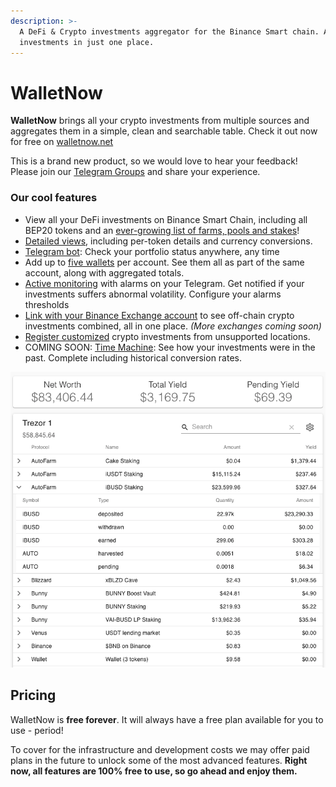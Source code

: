```yaml
---
description: >-
  A DeFi & Crypto investments aggregator for the Binance Smart chain. All your
  investments in just one place.
---
```


# WalletNow

**WalletNow** brings all your crypto investments from multiple sources and aggregates them in a simple, clean and searchable table. Check it out now for free on [walletnow.net](https://walletnow.net)

This is a brand new product, so we would love to hear your feedback! Please join our [Telegram Groups](stay-tuned.md) and share your experience.

### Our cool features

* View all your DeFi investments on Binance Smart Chain, including all BEP20 tokens and an [ever-growing list of farms, pools and stakes](supported-sources.md)!
* [Detailed views](features/detailed-token-data.md), including per-token details and currency conversions.
* [Telegram bot](features/telegram-bot.md): Check your portfolio status anywhere, any time
* Add up to [five wallets](features/multiple-wallets.md) per account. See them all as part of the same account, along with aggregated totals.
* [Active monitoring](features/active-monitoring.md) with alarms on your Telegram. Get notified if your investments suffers abnormal volatility. Configure your alarms thresholds
* [Link with your Binance Exchange account](features/binance-exchange-integration.md) to see off-chain crypto investments combined, all in one place. _\(More exchanges coming soon\)_
* [Register customized](features/custom-investments.md) crypto investments from unsupported locations.
* COMING SOON: [Time Machine](coming-soon/time-machine.md): See how your investments were in the past. Complete including historical conversion rates.

![](.gitbook/assets/accountview%20%281%29.png)

## Pricing

WalletNow is **free forever**. It will always have a free plan available for you to use - period!

To cover for the infrastructure and development costs we may offer paid plans in the future to unlock some of the most advanced features. **Right now, all features are 100% free to use, so go ahead and enjoy them.**

